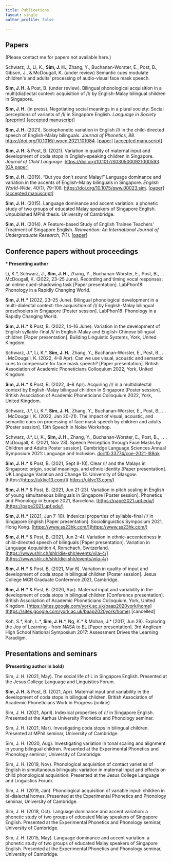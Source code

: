 ```yaml
---
title: Publications
layout: single
author_profile: false

---
```



## Papers

(Please contact me for papers not available here.)

Schwarz, J., Li, K., **Sim, J. H.**, Zhang, Y., Buchanan-Worster, E., Post, B., Gibson, J., & McDougall, K. (under review) Semantic cues modulate children's and adults' processing of audio-visual face mask speech.

**Sim, J. H.** & Post, B. (under review). Bilingual phonological acquisition in a multi(dia)lectal context: acquisition of /l/ by English-Malay bilingual children in Singapore.

**Sim, J. H.** (in press). Negotiating social meanings in a plural society: Social perceptions of variants of /l/ in Singapore English. _Language in Society_ [[preprint]](https://osf.io/4jbdm/) [[accepted manuscript]](/assets/documents/langsoc_2022_accepted.pdf)

**Sim, J. H.** (2021). Sociophonetic variation in English /l/ in the child-directed speech of English-Malay bilinguals. _Journal of Phonetics_, _88_. https://doi.org/10.1016/j.wocn.2021.101084. [[paper]](https://doi.org/10.1016/j.wocn.2021.101084) [[accepted manuscript]](/assets/documents/jphon_2021.pdf)

**Sim, J. H.** & Post, B. (2021). Variation in quality of maternal input and development of coda stops in English-speaking children in Singapore. _Journal of Child Language_. https://doi.org/10.1017/S0305000921000593. [[OA paper]](/assets/documents/jcl_2021.pdf)

**Sim, J. H.** (2019). “But you don’t sound Malay!” Language dominance and variation in the accents of English-Malay bilinguals in Singapore. _English World-Wide_, 40(1), 79–108. https://doi.org/10.1075/eww.00023.sim. [[paper]](https://www.jbe-platform.com/content/journals/10.1075/eww.00023.sim) [[accepted manuscript]](https://www.researchgate.net/publication/330792385_But_you_don't_sound_Malay_Language_dominance_and_variation_in_the_accents_of_English-Malay_bilinguals_in_Singapore)

**Sim, J. H.** (2015). Language dominance and accent variation: a phonetic study of two
groups of educated Malay speakers of Singapore English. Unpublished MPhil thesis. University of Cambridge.

**Sim, J. H.** (2014). A Feature-based Study of English Trainee Teachers' Treatment of Singapore English. _Reinvention: An International Journal of Undergraduate Research_, 7(1). [[paper]](http://www.warwick.ac.uk/reinventionjournal/archive/volume7issue1/hong)

## Conference papers without proceedings

**\* Presenting author**

Li, K.\*, Schwarz, J., **Sim, J. H.**, Zhang, Y., Buchanan-Worster, E., Post, B., . . . McDougall, K. (2022, 23–25 June). Recording and timing vocal responses: an online cued-shadowing task [Paper presentation]. LabPhon18: Phonology in a Rapidly Changing World.

**Sim, J. H.\*** (2022, 23–25 June). Bilingual phonological development in a multi-dialectal context: the acquisition of /l/ by English-Malay bilingual preschoolers in Singapore [Poster session]. LabPhon18: Phonology in a Rapidly Changing World.

**Sim, J. H.\*** & Post, B. (2022, 14–16 June). Variation in the development of English syllable-final /l/ in English-Malay and English-Chinese bilingual children [Paper presentation]. Building Linguistic Systems, York, United Kingdom.

Schwarz, J.\*, Li, K.\*, **Sim, J. H.**, Zhang, Y., Buchanan-Worster, E., Post, B., . . . McDougall, K. (2022, 4–8 Apr). Can we use visual, acoustic and semantic cues to compensate for face mask speech? [Paper presentation]. British Association of Academic Phoneticians Colloquium 2022, York, United Kingdom.

**Sim, J. H.\*** & Post, B. (2022, 4–8 Apr). Acquiring /l/ in a multidialectal context by English-Malay bilingual children in Singapore [Poster session]. British Association of Academic Phoneticians Colloquium 2022, York, United Kingdom.

Schwarz, J.\*, Li, K.\*, **Sim, J. H.**, Zhang, Y., Buchanan-Worster, E., Post, B., . . . McDougall, K. (2022, Jan 20-21). The impact of visual, acoustic, and semantic cues on processing of face mask speech by children and adults [Poster session]. 13th Speech in Noise Workshop.

Schwarz, J.\*, Li, K., **Sim, J. H.**, Zhang, Y., Buchanan-Worster, E., Post, B., . . . McDougall, K. (2021, Nov 23). Speech Perception through Face Masks by Children and Adults Poster session]. Cambridge Language Sciences Annual Symposium 2021: Language and Inclusion. [doi:10.33774/coe-2021-l88qk](https://www.cambridge.org/engage/coe/article-details/61814b93ad7f7c616f522eaa)

**Sim, J. H.\*** & Post, B. (2021, Sept 8-10). Clear /l/ and the Malays in Singapore: origin, social meanings, and ethnic identity [Paper presentation]. UK Language Variation and Change 13. University of Glasgow. [https://https://uklvc13.com/](
  https://uklvc13.com/)

**Sim, J. H.\*** & Post, B. (2021, Jun 21-23). Variation in pitch scaling in English of young simultaneous bilinguals in Singapore [Poster session]. Phonetics and Phonology in Europe 2021, Barcelona. [https://pape2021.upf.edu/](https://pape2021.upf.edu/)

**Sim, J. H.\*** (2021, Jun 7–10). Indexical properties of syllable-final /l/ in Singapore English [Paper presentation]. Sociolinguistics Symposium 2021, Hong Kong. [https://www.ss23hk.com/](https://www.ss23hk.com/)

**Sim, J. H.\*** & Post, B. (2021, Jun 2–4). Variation in ethnic-accentedness in child-directed speech of bilinguals [Paper presentation]. Variation in Language Acquisition 4, Rorschach, Switzerland. [https://www.shlr.ch/shlr/die-shlr/events/vila-4/](https://www.shlr.ch/shlr/die-shlr/events/vila-4/)

**Sim, J. H.\*** & Post, B. (2021, Mar 6). Variation in quality of input and development of coda stops in bilingual children [Poster session]. Jesus College MCR Graduate Conference 2021, Cambridge.

**Sim, J. H.\*** & Post, B. (2020, Apr). Maternal input and variability in the development of coda stops in bilingual children [Conference presentation]. British Association of Academic Phoneticians Colloquium, York, United Kingdom. [https://sites.google.com/york.ac.uk/baap2020york/home](https://sites.google.com/york.ac.uk/baap2020york/home) [cancelled]

Koh, S.\*, Koh, L.\*, **Sim, J. H.**\*, Ng, K.\* & Mohan, J.\* (2017, Jun 29). Exploring the Joy of Learning – from NASA to EL [Paper presentation]. 3rd Anglican High School National Symposium 2017: Assessment Drives the Learning Paradigm.

## Presentations and seminars

**(Presenting author in bold)**

Sim, J. H. (2021, May). The social life of L in Singapore English. Presented at the Jesus College Language and Linguistics Forum.

**Sim, J. H.** & Post, B. (2021, Apr). Maternal input and variability in the development of coda stops in bilingual children. British Association of Academic Phoneticians Work in Progress (online)

Sim, J. H. (2021, April). Indexical properties of /l/ in Singapore English. Presented at the Aarhus University Phonetics and Phonology seminar.

Sim, J. H. (2021, Mar). Investigating coda stops in bilingual children. Presented at MPhil seminar, University of Cambridge.

Sim, J. H. (2020, Aug). Investigating variation in tonal scaling and alignment in young bilingual children. Presented at the Experimental Phonetics and Phonology seminar, University of Cambridge.

Sim, J. H. (2019, Nov). Phonological acquisition of contact varieties of English in simultaneous bilinguals: variation in maternal input and effects on child phonological acquisition. Presented at the Jesus College Language and Linguistics Forum.

Sim, J. H. (2019, Jan). Phonological acquisition of variable input: children in bi-dialectal homes. Presented at the Experimental Phonetics and Phonology seminar, University of Cambridge.

Sim, J. H. (2018, Oct). Language dominance and accent variation: a phonetic study of two groups of educated Malay speakers of Singapore English. Presented at the Experimental Phonetics and Phonology seminar, University of Cambridge.

Sim, J. H. (2015, May). Language dominance and accent variation: a phonetic study of two groups of educated Malay speakers of Singapore English. Presented at the Experimental Phonetics and Phonology seminar, University of Cambridge.
